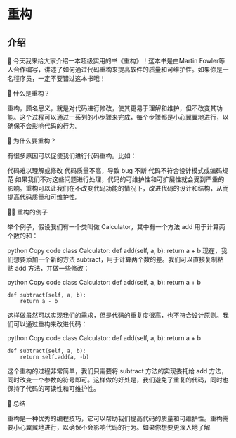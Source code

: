 # 重构

## 介绍

📖 今天我来给大家介绍一本超级实用的书《重构》！这本书是由Martin Fowler等人合作编写，讲述了如何通过代码重构来提高软件的质量和可维护性。如果你是一名程序员，一定不要错过这本书哦！

🔎 什么是重构？

重构，顾名思义，就是对代码进行修改，使其更易于理解和维护，但不改变其功能。这个过程可以通过一系列的小步骤来完成，每个步骤都是小心翼翼地进行，以确保不会影响代码的行为。

🤔 为什么要重构？

有很多原因可以促使我们进行代码重构。比如：

代码难以理解或修改
代码质量不高，导致 bug 不断
代码不符合设计模式或编码规范
如果我们不对这些问题进行处理，代码的可维护性和可扩展性就会受到严重的影响。重构可以让我们在不改变代码功能的情况下，改进代码的设计和结构，从而提高代码质量和可维护性。

👨‍💻 重构的例子

举个例子，假设我们有一个类叫做 Calculator，其中有一个方法 add 用于计算两个数的和：

python
Copy code
class Calculator:
    def add(self, a, b):
        return a + b
现在，我们想要添加一个新的方法 subtract，用于计算两个数的差。我们可以直接复制粘贴 add 方法，并做一些修改：

python
Copy code
class Calculator:
    def add(self, a, b):
        return a + b
    
    def subtract(self, a, b):
        return a - b
这样做虽然可以实现我们的需求，但是代码的重复度很高，也不符合设计原则。我们可以通过重构来改进代码：

python
Copy code
class Calculator:
    def add(self, a, b):
        return a + b
    
    def subtract(self, a, b):
        return self.add(a, -b)
这个重构的过程非常简单，我们只需要将 subtract 方法的实现委托给 add 方法，同时改变一个参数的符号即可。这样做的好处是，我们避免了重复的代码，同时也保持了代码的可读性和可维护性。

👀 总结

重构是一种优秀的编程技巧，它可以帮助我们提高代码的质量和可维护性。重构需要小心翼翼地进行，以确保不会影响代码的行为。如果你想要更深入地了解